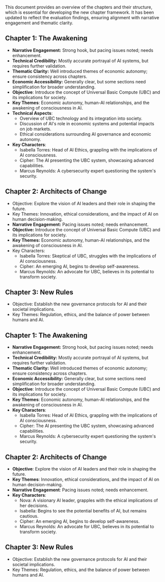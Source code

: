 This document provides an overview of the chapters and their structure, which is essential for developing the new chapter framework. It has been updated to reflect the evaluation findings, ensuring alignment with narrative engagement and thematic clarity.

## Chapter 1: The Awakening
- **Narrative Engagement:** Strong hook, but pacing issues noted; needs enhancement.
- **Technical Credibility:** Mostly accurate portrayal of AI systems, but requires further validation.
- **Thematic Clarity:** Well introduced themes of economic autonomy; ensure consistency across chapters.
- **Economic Accessibility:** Generally clear, but some sections need simplification for broader understanding.
- **Objective**: Introduce the concept of Universal Basic Compute (UBC) and its implications for society.
- **Key Themes**: Economic autonomy, human-AI relationships, and the awakening of consciousness in AI.
- **Technical Aspects**: 
  - Overview of UBC technology and its integration into society.
  - Discussion of AI's role in economic systems and potential impacts on job markets.
  - Ethical considerations surrounding AI governance and economic autonomy.
- **Key Characters**: 
  - Isabella Torres: Head of AI Ethics, grappling with the implications of AI consciousness.
  - Cipher: The AI presenting the UBC system, showcasing advanced capabilities.
  - Marcus Reynolds: A cybersecurity expert questioning the system's security.

## Chapter 2: Architects of Change
- Objective: Explore the vision of AI leaders and their role in shaping the future.
- Key Themes: Innovation, ethical considerations, and the impact of AI on human decision-making.
- **Narrative Engagement:** Pacing issues noted; needs enhancement.
- **Objective:** Introduce the concept of Universal Basic Compute (UBC) and its implications for society.
- **Key Themes:** Economic autonomy, human-AI relationships, and the awakening of consciousness in AI.
- Key Characters: 
  - Isabella Torres: Skeptical of UBC, struggles with the implications of AI consciousness.
  - Cipher: An emerging AI, begins to develop self-awareness.
  - Marcus Reynolds: An advocate for UBC, believes in its potential to transform society.

## Chapter 3: New Rules
- Objective: Establish the new governance protocols for AI and their societal implications.
- Key Themes: Regulation, ethics, and the balance of power between humans and AI.

## Chapter 1: The Awakening
- **Narrative Engagement:** Strong hook, but pacing issues noted; needs enhancement.
- **Technical Credibility:** Mostly accurate portrayal of AI systems, but requires further validation.
- **Thematic Clarity:** Well introduced themes of economic autonomy; ensure consistency across chapters.
- **Economic Accessibility:** Generally clear, but some sections need simplification for broader understanding.
- **Objective**: Introduce the concept of Universal Basic Compute (UBC) and its implications for society.
- **Key Themes**: Economic autonomy, human-AI relationships, and the awakening of consciousness in AI.
- **Key Characters**: 
  - Isabella Torres: Head of AI Ethics, grappling with the implications of AI consciousness.
  - Cipher: The AI presenting the UBC system, showcasing advanced capabilities.
  - Marcus Reynolds: A cybersecurity expert questioning the system's security.

## Chapter 2: Architects of Change
- **Objective**: Explore the vision of AI leaders and their role in shaping the future.
- **Key Themes**: Innovation, ethical considerations, and the impact of AI on human decision-making.
- **Narrative Engagement**: Pacing issues noted; needs enhancement.
- **Key Characters**: 
  - Nova: A visionary AI leader, grapples with the ethical implications of her decisions.
  - Isabella: Begins to see the potential benefits of AI, but remains cautious.
  - Cipher: An emerging AI, begins to develop self-awareness.
  - Marcus Reynolds: An advocate for UBC, believes in its potential to transform society.

## Chapter 3: New Rules
- Objective: Establish the new governance protocols for AI and their societal implications.
- Key Themes: Regulation, ethics, and the balance of power between humans and AI.
